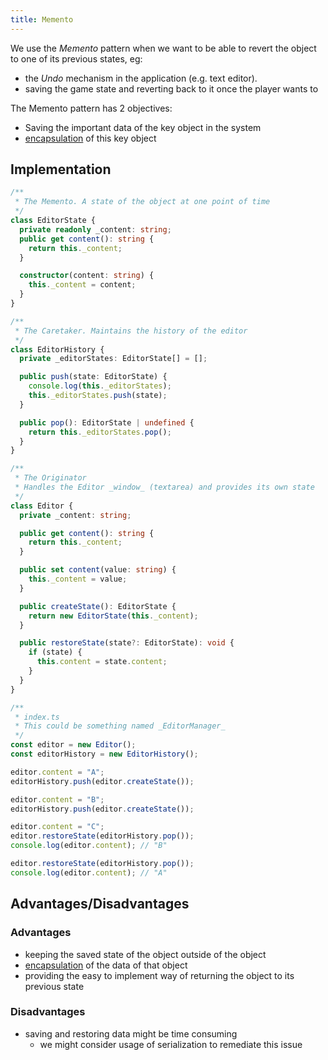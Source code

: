 ```yaml
---
title: Memento
---
```


We use the _Memento_ pattern when we want to be able to revert the object to one of its previous states, eg:

- the _Undo_ mechanism in the application (e.g. text editor).
- saving the game state and reverting back to it once the player wants to

The Memento pattern has 2 objectives:

- Saving the important data of the key object in the system
- [encapsulation](/Knowledge/OOP/encapsulation.md) of this key object

## Implementation

```ts
/**
 * The Memento. A state of the object at one point of time
 */
class EditorState {
  private readonly _content: string;
  public get content(): string {
    return this._content;
  }

  constructor(content: string) {
    this._content = content;
  }
}
```

```ts
/**
 * The Caretaker. Maintains the history of the editor
 */
class EditorHistory {
  private _editorStates: EditorState[] = [];

  public push(state: EditorState) {
    console.log(this._editorStates);
    this._editorStates.push(state);
  }

  public pop(): EditorState | undefined {
    return this._editorStates.pop();
  }
}
```

```ts
/**
 * The Originator
 * Handles the Editor _window_ (textarea) and provides its own state
 */
class Editor {
  private _content: string;

  public get content(): string {
    return this._content;
  }

  public set content(value: string) {
    this._content = value;
  }

  public createState(): EditorState {
    return new EditorState(this._content);
  }

  public restoreState(state?: EditorState): void {
    if (state) {
      this.content = state.content;
    }
  }
}
```

```ts
/**
 * index.ts
 * This could be something named _EditorManager_
 */
const editor = new Editor();
const editorHistory = new EditorHistory();

editor.content = "A";
editorHistory.push(editor.createState());

editor.content = "B";
editorHistory.push(editor.createState());

editor.content = "C";
editor.restoreState(editorHistory.pop());
console.log(editor.content); // "B"

editor.restoreState(editorHistory.pop());
console.log(editor.content); // "A"
```

## Advantages/Disadvantages

### Advantages

- keeping the saved state of the object outside of the object
- [encapsulation](/Knowledge/OOP/encapsulation.md) of the data of that object
- providing the easy to implement way of returning the object to its previous state

### Disadvantages

- saving and restoring data might be time consuming
  - we might consider usage of serialization to remediate this issue
